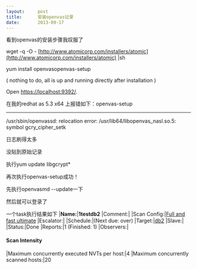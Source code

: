 ```yaml
---
layout:     post
title:      安装openvas记录
date:       2013-09-17
---
```

看到openvas的安装步骤我叹服了

wget -q -O - [http://www.atomicorp.com/installers/atomic](http://www.atomicorp.com/installers/atomic) |sh

yum install openvasopenvas-setup

( nothing to do, all is up and running directly after installation )

Open [https://localhost:9392/](https://localhost:9392/). 

在我的redhat as 5.3 x64 上报错如下：openvas-setup

---------------

/usr/sbin/openvassd: relocation error: /usr/lib64/libopenvas_nasl.so.5: symbol gcry_cipher_setk

日志刷得太多

没贴到原始记录

执行yum update libgcrypt*

再次执行openvas-setup成功！

先执行openvasmd --update一下

然后就可以登录了

一个task执行结果如下
|**Name:**|**1testdb2**
|Comment:| 
|Scan Config:|[Full and fast ultimate](https://192.168.2.101:9392/omp?cmd=get_config&config_id=698f691e-7489-11df-9d8c-002264764cea&token=48702acf-003a-441c-81fe-0e5cc73f7518)
|Escalator:| 
|Schedule:|(Next due: over)
|Target:|[db2](https://192.168.2.101:9392/omp?cmd=get_target&target_id=bc4ad890-7232-403c-beb5-967a35c315fc&token=48702acf-003a-441c-81fe-0e5cc73f7518)
|Slave:| 
|Status:|Done
|Reports:|1 (Finished: 1)
|Observers:| 

#### Scan Intensity
|Maximum concurrently executed NVTs per host:|4
|Maximum concurrently scanned hosts:|20



